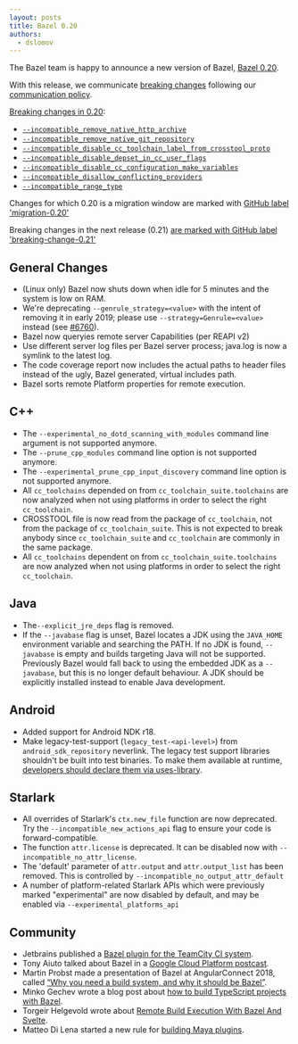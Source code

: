 ```yaml
---
layout: posts
title: Bazel 0.20
authors:
  - dslomov
---
```


The Bazel team is happy to announce a new version of Bazel, [Bazel 0.20](https://github.com/bazelbuild/bazel/releases/tag/0.20.0).

With this release, we communicate [breaking changes](https://docs.google.com/document/d/1Dj5PBLmPVg9ZyApm4GobM3y-mDgY3mVaqpRVttOe-ZQ/)
following our [communication policy](https://docs.google.com/document/d/1q5GGRxKrF_mnwtaPKI487P8OdDRh2nN7jX6U-FXnHL0/).

[Breaking changes in 0.20](https://github.com/bazelbuild/bazel/issues?q=is%3Aissue+label%3Abreaking-change-0.20):

  - [`--incompatible_remove_native_http_archive`](https://github.com/bazelbuild/bazel/issues/6570)
  - [`--incompatible_remove_native_git_repository`](https://github.com/bazelbuild/bazel/issues/6569)
  - [`--incompatible_disable_cc_toolchain_label_from_crosstool_proto`](https://github.com/bazelbuild/bazel/issues/6434)
  - [`--incompatible_disable_depset_in_cc_user_flags`](https://github.com/bazelbuild/bazel/issues/6384)
  - [`--incompatible_disable_cc_configuration_make_variables`](https://github.com/bazelbuild/bazel/issues/6381)
  - [`--incompatible_disallow_conflicting_providers`](https://github.com/bazelbuild/bazel/issues/5902)
  - [`--incompatible_range_type`](https://github.com/bazelbuild/bazel/issues/5264)

Changes for which 0.20 is a migration window are marked with [GitHub label 'migration-0.20'](https://github.com/bazelbuild/bazel/issues?q=is%3Aissue+label%3Amigration-0.20)
 
Breaking changes in the next release (0.21) [are marked with GitHub label 'breaking-change-0.21'](https://github.com/bazelbuild/bazel/issues?q=is%3Aissue+label%3Abreaking-change-0.21)

## General Changes

  - (Linux only) Bazel now shuts down when idle for 5 minutes and the system
    is low on RAM.
  - We're deprecating `--genrule_strategy=<value>` with the intent of removing it in early 2019; please use `--strategy=Genrule=<value>` instead
    (see [#6760](https://github.com/bazelbuild/bazel/issues/6760)).
  - Bazel now queryies remote server Capabilities (per REAPI v2)
  - Use different server log files per Bazel server process; java.log
    is now a symlink to the latest log.
  - The code coverage report now includes the actual paths to header
    files instead of the ugly, Bazel generated, virtual includes path.
  - Bazel sorts remote Platform properties for remote execution. 

## C++

  - The `--experimental_no_dotd_scanning_with_modules` command line argument is not supported anymore.
  - The `--prune_cpp_modules` command line option is not supported anymore.
  - The `--experimental_prune_cpp_input_discovery` command line option is not supported anymore.
  - All `cc_toolchains` depended on from `cc_toolchain_suite.toolchains` are now analyzed when not using
    platforms in order to select the right `cc_toolchain`.
  - CROSSTOOL file is now read from the package of `cc_toolchain`, not from
    the package of `cc_toolchain_suite`. This is not expected to break anybody since
    `cc_toolchain_suite` and `cc_toolchain` are commonly in the same package.
  - All `cc_toolchains` dependent on from `cc_toolchain_suite.toolchains` are now analyzed when not using
    platforms in order to select the right `cc_toolchain`.
    
## Java

  - The`--explicit_jre_deps` flag is removed.
  - If the `--javabase` flag is unset, Bazel locates a JDK using the `JAVA_HOME` environment variable 
    and searching the PATH. If no JDK is found, `--javabase` is empty and builds targeting Java
    will not be supported. Previously Bazel would fall back to using the embedded  JDK as a `--javabase`,
    but this is no longer default behaviour. A JDK should be explicitly installed instead to enable Java development.

## Android

  - Added support for Android NDK r18.
  - Make legacy-test-support (`legacy_test-<api-level>`) from
    `android_sdk_repository` neverlink. The legacy test support libraries
    shouldn't be built into test binaries. To make them available at runtime,
    [developers should declare them via
    uses-library](https://developer.android.com/training/testing/set-up-project#android-test-base).
    
## Starlark
  - All overrides of Starlark's `ctx.new_file` function are now
    deprecated. Try the `--incompatible_new_actions_api` flag to ensure your
    code is forward-compatible.
  - The function `attr.license` is deprecated. It can be disabled now
    with `--incompatible_no_attr_license`.
  - The 'default' parameter of `attr.output` and `attr.output_list` has been removed. This is controlled by
    `--incompatible_no_output_attr_default`
  - A number of platform-related Starlark APIs which were previously
    marked "experimental" are now disabled by default, and may be
    enabled via `--experimental_platforms_api`


## Community

 - Jetbrains published a [Bazel plugin for the TeamCity CI system](https://blog.jetbrains.com/teamcity/2018/11/bazel-plugin-for-teamcity/).
 - Tony Aiuto talked about Bazel in a [Google Cloud Platform postcast](https://www.gcppodcast.com/post/episode-153-bazel-with-tony-aiuto/).
 - Martin Probst made a presentation of Bazel at AngularConnect 2018, called
   [“Why you need a build system, and why it should be Bazel”](https://www.youtube.com/watch?v=Qb3tykleV_g).
 - Minko Gechev wrote a blog post about [how to build TypeScript projects with Bazel](https://blog.mgechev.com/2018/11/19/introduction-bazel-typescript-tutorial/).
 - Torgeir Helgevold wrote about [Remote Build Execution With Bazel And Svelte](http://www.syntaxsuccess.com/viewarticle/remote-build-execution-with-bazel-and-svelte).
 - Matteo Di Lena started a new rule for [building Maya plugins](https://github.com/mdilena/bazel-maya).

